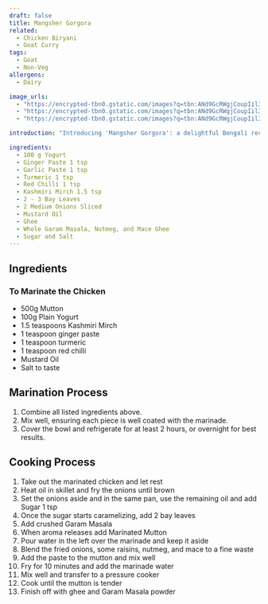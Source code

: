 ```yaml
---
draft: false
title: Mangsher Gorgora
related:
  - Chicken Biryani
  - Goat Curry
tags:
  - Goat
  - Non-Veg
allergens:
  - Dairy

image_urls:
  - "https://encrypted-tbn0.gstatic.com/images?q=tbn:ANd9GcRWgjCoupIil3ugsNHNod3z1L9Wc4NerCN-8QQ5857eH6euY0BHBldb45-DoIxiz1WOz_g&usqp=CAU"
  - "https://encrypted-tbn0.gstatic.com/images?q=tbn:ANd9GcRWgjCoupIil3ugsNHNod3z1L9Wc4NerCN-8QQ5857eH6euY0BHBldb45-DoIxiz1WOz_g&usqp=CAU"
  - "https://encrypted-tbn0.gstatic.com/images?q=tbn:ANd9GcRWgjCoupIil3ugsNHNod3z1L9Wc4NerCN-8QQ5857eH6euY0BHBldb45-DoIxiz1WOz_g&usqp=CAU"

introduction: "Introducing 'Mangsher Gorgora': a delightful Bengali recipe that showcases the rich flavors of marinated mutton cooked to perfection. This aromatic dish is a celebration of tender mutton pieces infused with a medley of traditional spices. The marinade, comprising a blend of aromatic ingredients, enhances the meat's succulence while imparting a captivating aroma. The mutton is then pan-fried until golden, resulting in irresistible caramelization. A touch of homemade spice paste adds depth and complexity to the dish. Finally, the meat is pressure-cooked until tender, achieving a melt-in-your-mouth texture. To elevate the flavors, a finishing touch of ghee and Garam Masala powder entices your palate with a burst of warmth and indulgence. Get ready to embark on a culinary journey with this mouthwatering Bengali delicacy."

ingredients:
  - 100 g Yogurt
  - Ginger Paste 1 tsp
  - Garlic Paste 1 tsp
  - Turmeric 1 tsp
  - Red Chilli 1 tsp
  - Kashmiri Mirch 1.5 tsp
  - 2 - 3 Bay Leaves
  - 2 Medium Onions Sliced
  - Mustard Oil
  - Ghee
  - Whole Garam Masala, Nutmeg, and Mace Ghee
  - Sugar and Salt
---
```


## Ingredients

### To Marinate the Chicken

- 500g Mutton
- 100g Plain Yogurt
- 1.5 teaspoons Kashmiri Mirch
- 1 teaspoon ginger paste
- 1 teaspoon turmeric
- 1 teaspoon red chilli
- Mustard Oil
- Salt to taste

## Marination Process

1. Combine all listed ingredients above.
2. Mix well, ensuring each piece is well coated with the marinade.
3. Cover the bowl and refrigerate for at least 2 hours, or overnight for best results.

## Cooking Process

1. Take out the marinated chicken and let rest
2. Heat oil in skillet and fry the onions until brown
3. Set the onions aside and in the same pan, use the remaining oil and add Sugar 1 tsp
4. Once the sugar starts caramelizing, add 2 bay leaves
5. Add crushed Garam Masala
6. When aroma releases add Marinated Mutton
7. Pour water in the left over the marinade and keep it aside
8. Blend the fried onions, some raisins, nutmeg, and mace to a fine waste
9. Add the paste to the mutton and mix well
10. Fry for 10 minutes and add the marinade water
11. Mix well and transfer to a pressure cooker
12. Cook until the mutton is tender
13. Finish off with ghee and Garam Masala powder
